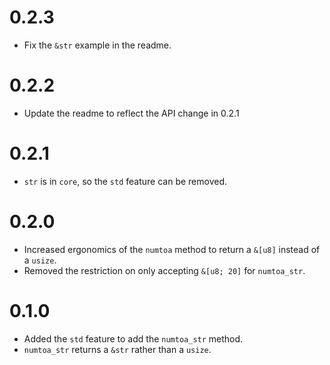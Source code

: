 # 0.2.3

- Fix the `&str` example in the readme.

# 0.2.2

- Update the readme to reflect the API change in 0.2.1

# 0.2.1

- `str` is in `core`, so the `std` feature can be removed.

# 0.2.0

- Increased ergonomics of the `numtoa` method to return a `&[u8]` instead of a `usize`.
- Removed the restriction on only accepting `&[u8; 20]` for `numtoa_str`.

# 0.1.0

- Added the `std` feature to add the `numtoa_str` method.
- `numtoa_str` returns a `&str` rather than a `usize`.
